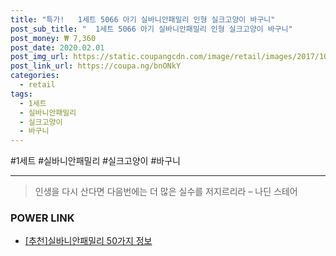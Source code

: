 ```yaml
--- 
title: "특가!   1세트 5066 아기 실바니안패밀리 인형 실크고양이 바구니" 
post_sub_title: "  1세트 5066 아기 실바니안패밀리 인형 실크고양이 바구니" 
post_money: ₩ 7,360 
post_date: 2020.02.01 
post_img_url: https://static.coupangcdn.com/image/retail/images/2017/10/20/11/4/c626c952-5661-457f-b23b-a6bb18a33b0e.JPG 
post_link_url: https://coupa.ng/bnONkY 
categories: 
  - retail 
tags: 
  - 1세트 
  - 실바니안패밀리 
  - 실크고양이 
  - 바구니 
--- 
```

  #1세트 #실바니안패밀리 #실크고양이 #바구니 
<hr> 

> 인생을 다시 산다면 다음번에는 더 많은 실수를 저지르리라 – 나딘 스테어 


### POWER LINK

* <a href="https://blog.naver.com/fasyy4321/221792130847" target="_blank">[추천]실바니안패밀리 50가지 정보</a>
